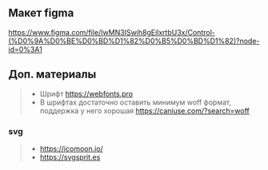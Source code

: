 ## Макет figma
https://www.figma.com/file/IwMN3ISwih8gEilxrtbU3x/Control-(%D0%9A%D0%BE%D0%BD%D1%82%D0%B5%D0%BD%D1%82)?node-id=0%3A1

## Доп. материалы
> * Шрифт https://webfonts.pro
> * В шрифтах достаточно оставить минимум woff формат, поддержка у него хорошая https://caniuse.com/?search=woff

### svg
> * https://icomoon.io/ 
> * https://svgsprit.es